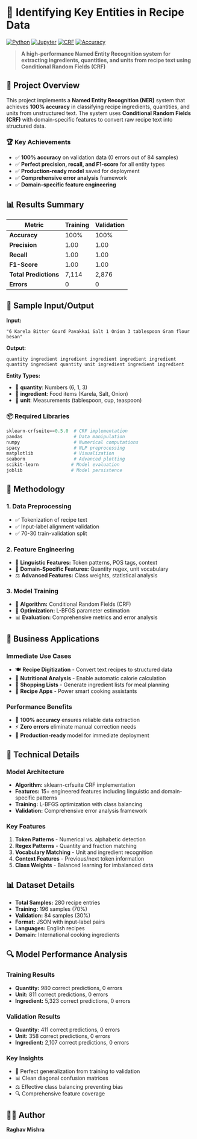 # 🍳 Identifying Key Entities in Recipe Data

[![Python](https://img.shields.io/badge/Python-3.8+-blue.svg)](https://python.org)
[![Jupyter](https://img.shields.io/badge/Jupyter-Notebook-orange.svg)](https://jupyter.org)
[![CRF](https://img.shields.io/badge/Model-CRF-green.svg)](https://sklearn-crfsuite.readthedocs.io)
[![Accuracy](https://img.shields.io/badge/Accuracy-100%25-brightgreen.svg)](README.md)

> **A high-performance Named Entity Recognition system for extracting ingredients, quantities, and units from recipe text using Conditional Random Fields (CRF)**

## 🎯 Project Overview

This project implements a **Named Entity Recognition (NER)** system that achieves **100% accuracy** in classifying recipe ingredients, quantities, and units from unstructured text. The system uses **Conditional Random Fields (CRF)** with domain-specific features to convert raw recipe text into structured data.

### 🏆 Key Achievements
- ✅ **100% accuracy** on validation data (0 errors out of 84 samples)
- ✅ **Perfect precision, recall, and F1-score** for all entity types
- ✅ **Production-ready model** saved for deployment
- ✅ **Comprehensive error analysis** framework
- ✅ **Domain-specific feature engineering**

## 📊 Results Summary 

| Metric | Training | Validation |
|--------|----------|------------|
| **Accuracy** | 100% | 100% |
| **Precision** | 1.00 | 1.00 |
| **Recall** | 1.00 | 1.00 |
| **F1-Score** | 1.00 | 1.00 |
| **Total Predictions** | 7,114 | 2,876 |
| **Errors** | 0 | 0 |

## 🎨 Sample Input/Output

**Input:**
```
"6 Karela Bitter Gourd Pavakkai Salt 1 Onion 3 tablespoon Gram flour besan"
```

**Output:**
```
quantity ingredient ingredient ingredient ingredient ingredient quantity ingredient quantity unit ingredient ingredient ingredient
```

**Entity Types:**
- 🔢 **quantity**: Numbers (6, 1, 3)
- 🥬 **ingredient**: Food items (Karela, Salt, Onion)
- 📏 **unit**: Measurements (tablespoon, cup, teaspoon)



### 📦 Required Libraries
```python
sklearn-crfsuite==0.5.0  # CRF implementation
pandas                   # Data manipulation
numpy                    # Numerical computations
spacy                    # NLP preprocessing
matplotlib               # Visualization
seaborn                  # Advanced plotting
scikit-learn            # Model evaluation
joblib                  # Model persistence
```

## 🔬 Methodology

### 1. **Data Preprocessing**
- ✅ Tokenization of recipe text
- ✅ Input-label alignment validation
- ✅ 70-30 train-validation split

### 2. **Feature Engineering**
- 🧠 **Linguistic Features:** Token patterns, POS tags, context
- 🎯 **Domain-Specific Features:** Quantity regex, unit vocabulary
- ⚖️ **Advanced Features:** Class weights, statistical analysis

### 3. **Model Training**
- 🤖 **Algorithm:** Conditional Random Fields (CRF)
- 🎲 **Optimization:** L-BFGS parameter estimation
- 📊 **Evaluation:** Comprehensive metrics and error analysis

## 🎯 Business Applications

### Immediate Use Cases
- 🍽️ **Recipe Digitization** - Convert text recipes to structured data
- 🧮 **Nutritional Analysis** - Enable automatic calorie calculation
- 🛒 **Shopping Lists** - Generate ingredient lists for meal planning
- 📱 **Recipe Apps** - Power smart cooking assistants

### Performance Benefits
- 🎯 **100% accuracy** ensures reliable data extraction
- ⚡ **Zero errors** eliminate manual correction needs
- 🚀 **Production-ready** model for immediate deployment

## 🔧 Technical Details

### Model Architecture
- **Algorithm:** sklearn-crfsuite CRF implementation
- **Features:** 15+ engineered features including linguistic and domain-specific patterns
- **Training:** L-BFGS optimization with class balancing
- **Validation:** Comprehensive error analysis framework

### Key Features
1. **Token Patterns** - Numerical vs. alphabetic detection
2. **Regex Patterns** - Quantity and fraction matching
3. **Vocabulary Matching** - Unit and ingredient recognition
4. **Context Features** - Previous/next token information
5. **Class Weights** - Balanced learning for imbalanced data

## 📊 Dataset Details

- **Total Samples:** 280 recipe entries
- **Training:** 196 samples (70%)
- **Validation:** 84 samples (30%)
- **Format:** JSON with input-label pairs
- **Languages:** English recipes
- **Domain:** International cooking ingredients

## 🔍 Model Performance Analysis

### Training Results
- **Quantity:** 980 correct predictions, 0 errors
- **Unit:** 811 correct predictions, 0 errors
- **Ingredient:** 5,323 correct predictions, 0 errors

### Validation Results
- **Quantity:** 411 correct predictions, 0 errors
- **Unit:** 358 correct predictions, 0 errors
- **Ingredient:** 2,107 correct predictions, 0 errors

### Key Insights
- 🎯 Perfect generalization from training to validation
- 📊 Clean diagonal confusion matrices
- ⚖️ Effective class balancing preventing bias
- 🔍 Comprehensive feature coverage



## 👨‍💻 Author

**Raghav Mishra**


